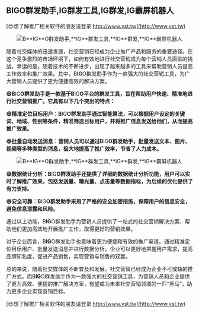 ## **B**IG**O群发助手,**IG**群发工具,**IG**群发,**IG**霸屏机器人**

[😍想了解推广相关软件的朋友请登录 http://www.vst.tw](http://www.vst.tw)

 <center><img src="https://vst.tw/MP4/tuiguang/png/6.png" alt="B**IG**O群发助手,**IG**群发工具,**IG**群发,**IG**霸屏机器人"></center>

随着社交媒体的迅速发展，社交营销已经成为企业推广产品和服务的重要途径。在这个竞争激烈的市场环境下，如何有效地进行社交营销成为每个营销人员面临的挑战。幸运的是，随着技术的不断进步，出现了越来越多的工具来帮助营销人员提高工作效率和推广效果。其中，B**IG**O群发助手作为一款强大的社交营销工具，为广大营销人员提供了更为便捷高效的解决方案。

**😄B**IG**O群发助手是一款基于B**IG**O平台的群发工具，旨在帮助用户快速、精准地进行社交营销推广。它具有以下几个突出的特点：**

**😄精准定位目标用户：B**IG**O群发助手通过智能算法，可以根据用户设定的关键词、地域、性别等条件，精准筛选目标用户，并将推广信息发送给他们，从而提高推广效果。**

**😄批量自动发送消息：营销人员可以通过B**IG**O群发助手，批量发送文本、图片、视频等多种类型的消息，极大地提高了推广效率，节省了人力成本。**

 <center><img src="https://vst.tw/MP4/tuiguang/png/4.png" alt="B**IG**O群发助手,**IG**群发工具,**IG**群发,**IG**霸屏机器人"></center>

**😄数据统计分析：B**IG**O群发助手还提供了详细的数据统计分析功能，用户可以实时了解推广效果，包括发送量、曝光量、点击量等数据指标，为后续的优化提供了有力支持。**

**😄安全可靠：B**IG**O群发助手采用了严格的安全加密措施，保障用户的信息安全，避免信息泄露和风险。**

通过以上功能，B**IG**O群发助手为营销人员提供了一站式的社交营销解决方案，帮助他们更加高效地开展推广工作，取得更好的营销效果。

对于企业而言，B**IG**O群发助手也意味着更为便捷和有效的推广渠道。通过精准定位目标用户、批量发送消息并进行数据分析，企业可以更好地把握用户需求，提高品牌知名度，促进产品销售，实现营销与销售的双赢。

总的来说，随着社交媒体的不断普及和发展，社交营销已经成为企业不可或缺的推广方式。而B**IG**O群发助手作为一款强大的社交营销工具，为营销人员和企业提供了更为高效、便捷的推广解决方案，有望成为未来社交营销领域的一匹“黑马”，助力更多企业实现营销目标。

[😍想了解推广相关软件的朋友请登录 http://www.vst.tw](http://www.vst.tw)



